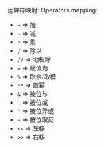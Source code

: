 运算符映射:
Operators mapping:

- `+` => 加
- `-` => 减
- `*` => 乘
- `/` => 除以
- `//` => 地板除
- `=` => 赋值为
- `%` => 取余/取模
- `**` => 取幂
- `&` => 按位与
- `|` => 按位或
- `^` => 按位异或
- `~` => 按位取反
- `<<` => 左移
- `>>` => 右移